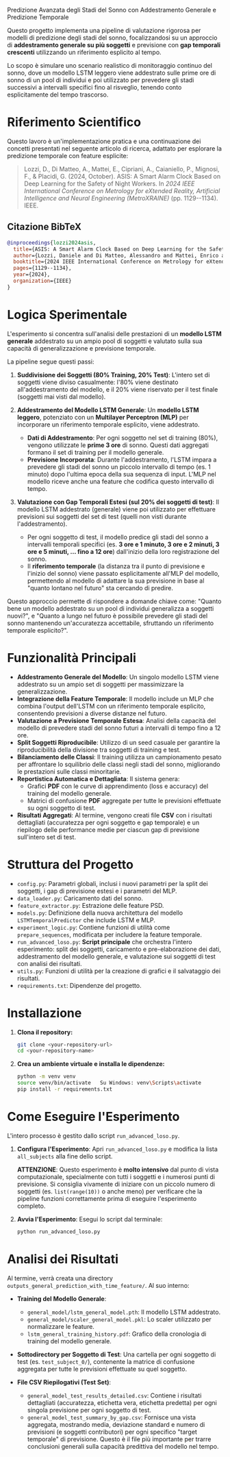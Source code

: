   Predizione Avanzata degli Stadi del Sonno con Addestramento Generale e Predizione Temporale

  Questo progetto implementa una pipeline di valutazione rigorosa per modelli di predizione degli stadi del sonno, focalizzandosi su un approccio di **addestramento generale su più soggetti** e previsione con **gap temporali crescenti** utilizzando un riferimento esplicito al tempo.

  Lo scopo è simulare uno scenario realistico di monitoraggio continuo del sonno, dove un modello LSTM leggero viene addestrato sulle prime ore di sonno di un pool di individui e poi utilizzato per prevedere gli stadi successivi a intervalli specifici fino al risveglio, tenendo conto esplicitamente del tempo trascorso.

#  Riferimento Scientifico

  Questo lavoro è un'implementazione pratica e una continuazione dei concetti presentati nel seguente articolo di ricerca, adattato per esplorare la predizione temporale con feature esplicite:
  > Lozzi, D., Di Matteo, A., Mattei, E., Cipriani, A., Caianiello, P., Mignosi, F., & Placidi, G. (2024, October). ASIS: A Smart Alarm Clock Based on Deep Learning for the Safety of Night Workers. In *2024 IEEE International Conference on Metrology for eXtended Reality, Artificial Intelligence and Neural Engineering (MetroXRAINE)* (pp. 1129--1134). IEEE.

##  Citazione BibTeX
 ```bibtex
 @inproceedings{lozzi2024asis,
   title={ASIS: A Smart Alarm Clock Based on Deep Learning for the Safety of Night Workers},
   author={Lozzi, Daniele and Di Matteo, Alessandro and Mattei, Enrico and Cipriani, Alessia and Caianiello, Pasquale and Mignosi, Filippo and Placidi, Giuseppe},
   booktitle={2024 IEEE International Conference on Metrology for eXtended Reality, Artificial Intelligence and Neural Engineering (MetroXRAINE)},
   pages={1129--1134},
   year={2024},
   organization={IEEE}
 }
 ```

#  Logica Sperimentale

  L'esperimento si concentra sull'analisi delle prestazioni di un **modello LSTM generale** addestrato su un ampio pool di soggetti e valutato sulla sua capacità di generalizzazione e previsione temporale.

  La pipeline segue questi passi:

1.   **Suddivisione dei Soggetti (80% Training, 20% Test)**:
      L'intero set di soggetti viene diviso casualmente: l'80% viene destinato all'addestramento del modello, e il 20% viene riservato per il test finale (soggetti mai visti dal modello).

2.   **Addestramento del Modello LSTM Generale**:
      Un **modello LSTM leggero**, potenziato con un **Multilayer Perceptron (MLP)** per incorporare un riferimento temporale esplicito, viene addestrato.
      * **Dati di Addestramento**: Per ogni soggetto nel set di training (80%), vengono utilizzate le **prime 3 ore** di sonno. Questi dati aggregati formano il set di training per il modello generale.
      * **Previsione Incorporata**: Durante l'addestramento, l'LSTM impara a prevedere gli stadi del sonno un piccolo intervallo di tempo (es. 1 minuto) dopo l'ultima epoca della sua sequenza di input. L'MLP nel modello riceve anche una feature che codifica questo intervallo di tempo.

3.   **Valutazione con Gap Temporali Estesi (sul 20% dei soggetti di test)**:
      Il modello LSTM addestrato (generale) viene poi utilizzato per effettuare previsioni sui soggetti del set di test (quelli non visti durante l'addestramento).
      * Per ogni soggetto di test, il modello predice gli stadi del sonno a intervalli temporali specifici (es. **3 ore e 1 minuto, 3 ore e 2 minuti, 3 ore e 5 minuti, ... fino a 12 ore**) dall'inizio della loro registrazione del sonno.
      * Il **riferimento temporale** (la distanza tra il punto di previsione e l'inizio del sonno) viene passato esplicitamente all'MLP del modello, permettendo al modello di adattare la sua previsione in base al "quanto lontano nel futuro" sta cercando di predire.

  Questo approccio permette di rispondere a domande chiave come: "Quanto bene un modello addestrato su un pool di individui generalizza a soggetti nuovi?", e "Quanto a lungo nel futuro è possibile prevedere gli stadi del sonno mantenendo un'accuratezza accettabile, sfruttando un riferimento temporale esplicito?".

#  Funzionalità Principali

 -    **Addestramento Generale del Modello**: Un singolo modello LSTM viene addestrato su un ampio set di soggetti per massimizzare la generalizzazione.
 -    **Integrazione della Feature Temporale**: Il modello include un MLP che combina l'output dell'LSTM con un riferimento temporale esplicito, consentendo previsioni a diverse distanze nel futuro.
 -    **Valutazione a Previsione Temporale Estesa**: Analisi della capacità del modello di prevedere stadi del sonno futuri a intervalli di tempo fino a 12 ore.
 -    **Split Soggetti Riproducibile**: Utilizzo di un seed casuale per garantire la riproducibilità della divisione tra soggetti di training e test.
 -    **Bilanciamento delle Classi**: Il training utilizza un campionamento pesato per affrontare lo squilibrio delle classi negli stadi del sonno, migliorando le prestazioni sulle classi minoritarie.
 -    **Reportistica Automatica e Dettagliata**: Il sistema genera:
      -   Grafici **PDF** con le curve di apprendimento (loss e accuracy) del training del modello generale.
      -   Matrici di confusione **PDF** aggregate per tutte le previsioni effettuate su ogni soggetto di test.
 -    **Risultati Aggregati**: Al termine, vengono creati file **CSV** con i risultati dettagliati (accuratezza per ogni soggetto e gap temporale) e un riepilogo delle performance medie per ciascun gap di previsione sull'intero set di test.

#  Struttura del Progetto

 -    `config.py`: Parametri globali, inclusi i nuovi parametri per la split dei soggetti, i gap di previsione estesi e i parametri del MLP.
 -    `data_loader.py`: Caricamento dati del sonno.
 -    `feature_extractor.py`: Estrazione delle feature PSD.
 -    `models.py`: Definizione della nuova architettura del modello `LSTMTemporalPredictor` che include LSTM e MLP.
 -    `experiment_logic.py`: Contiene funzioni di utilità come `prepare_sequences`, modificata per includere la feature temporale.
 -    `run_advanced_loso.py`: **Script principale** che orchestra l'intero esperimento: split dei soggetti, caricamento e pre-elaborazione dei dati, addestramento del modello generale, e valutazione sui soggetti di test con analisi dei risultati.
 -    `utils.py`: Funzioni di utilità per la creazione di grafici e il salvataggio dei risultati.
 -    `requirements.txt`: Dipendenze del progetto.

#  Installazione

1.   **Clona il repository:**
     ```bash
     git clone <your-repository-url>
     cd <your-repository-name>
     ```

2.   **Crea un ambiente virtuale e installa le dipendenze:**
     ```bash
     python -m venv venv
     source venv/bin/activate   Su Windows: venv\Scripts\activate
     pip install -r requirements.txt
     ```

#  Come Eseguire l'Esperimento

  L'intero processo è gestito dallo script `run_advanced_loso.py`.

1.   **Configura l'Esperimento**:
      Apri `run_advanced_loso.py` e modifica la lista `all_subjects` alla fine dello script.

      **ATTENZIONE**: Questo esperimento è **molto intensivo** dal punto di vista computazionale, specialmente con tutti i soggetti e i numerosi punti di previsione. Si consiglia vivamente di iniziare con un piccolo numero di soggetti (es. `list(range(10))` o anche meno) per verificare che la pipeline funzioni correttamente prima di eseguire l'esperimento completo.

2.   **Avvia l'Esperimento**:
      Esegui lo script dal terminale:
     ```bash
     python run_advanced_loso.py
     ```

#  Analisi dei Risultati

  Al termine, verrà creata una directory `outputs_general_prediction_with_time_feature/`. Al suo interno:

 -    **Training del Modello Generale**:
      -   `general_model/lstm_general_model.pth`: Il modello LSTM addestrato.
      -   `general_model/scaler_general_model.pkl`: Lo scaler utilizzato per normalizzare le feature.
      -   `lstm_general_training_history.pdf`: Grafico della cronologia di training del modello generale.

 -    **Sottodirectory per Soggetto di Test**: Una cartella per ogni soggetto di test (es. `test_subject_0/`), contenente la matrice di confusione aggregata per tutte le previsioni effettuate su quel soggetto.

 -    **File CSV Riepilogativi (Test Set)**:
      -   `general_model_test_results_detailed.csv`: Contiene i risultati dettagliati (accuratezza, etichetta vera, etichetta predetta) per ogni singola previsione per ogni soggetto di test.
      -   `general_model_test_summary_by_gap.csv`: Fornisce una vista aggregata, mostrando media, deviazione standard e numero di previsioni (e soggetti contributori) per ogni specifico "target temporale" di previsione. Questo è il file più importante per trarre conclusioni generali sulla capacità predittiva del modello nel tempo.